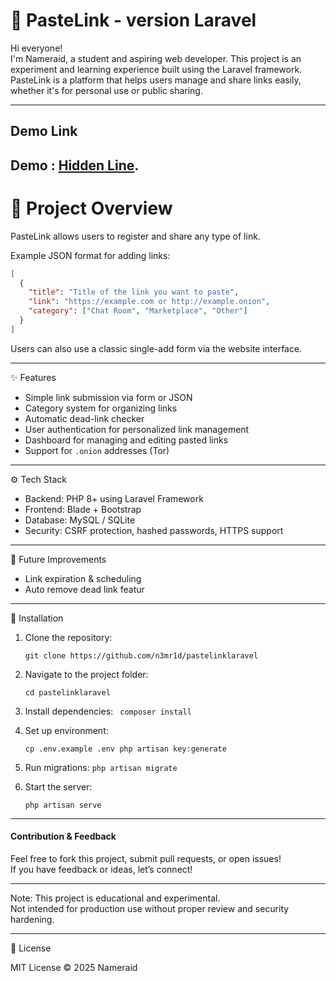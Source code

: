 # 🔗 PasteLink - version Laravel 

Hi everyone!  
I'm Nameraid, a student and aspiring web developer. This project is an experiment and learning experience built using the Laravel framework.  
PasteLink is a platform that helps users manage and share links easily, whether it's for personal use or public sharing.

---

## Demo Link
Demo :  [Hidden Line](https://hidden.prtcl.icu.com).
---

# 📌 Project Overview

PasteLink allows users to register and share any type of link.

Example JSON format for adding links:
```JSON
[
  {
    "title": "Title of the link you want to paste",
    "link": "https://example.com or http://example.onion",
    "category": ["Chat Room", "Marketplace", "Other"]
  }
]
```
Users can also use a classic single-add form via the website interface.

---

✨ Features

- Simple link submission via form or JSON
- Category system for organizing links
- Automatic dead-link checker
- User authentication for personalized link management
- Dashboard for managing and editing pasted links
- Support for `.onion` addresses (Tor)

---

⚙️ Tech Stack

- Backend: PHP 8+ using Laravel Framework
- Frontend: Blade + Bootstrap 
- Database: MySQL / SQLite
- Security: CSRF protection, hashed passwords, HTTPS support

---

🚧 Future Improvements

- Link expiration & scheduling
- Auto remove dead link featur

---

📁 Installation

1. Clone the repository:

   ```git clone https://github.com/n3mr1d/pastelinklaravel```

2. Navigate to the project folder:
   
   ```cd pastelinklaravel```

3. Install dependencies:
  ``` composer install```

4. Set up environment:

   ```cp .env.example .env php artisan key:generate```

5. Run migrations:
  ``` php artisan migrate ```

6. Start the server:

   ```php artisan serve```

---

#### Contribution & Feedback

Feel free to fork this project, submit pull requests, or open issues!  
If you have feedback or ideas, let’s connect!

---

Note: This project is educational and experimental.  
Not intended for production use without proper review and security hardening.

---

📜 License

MIT License © 2025 Nameraid

